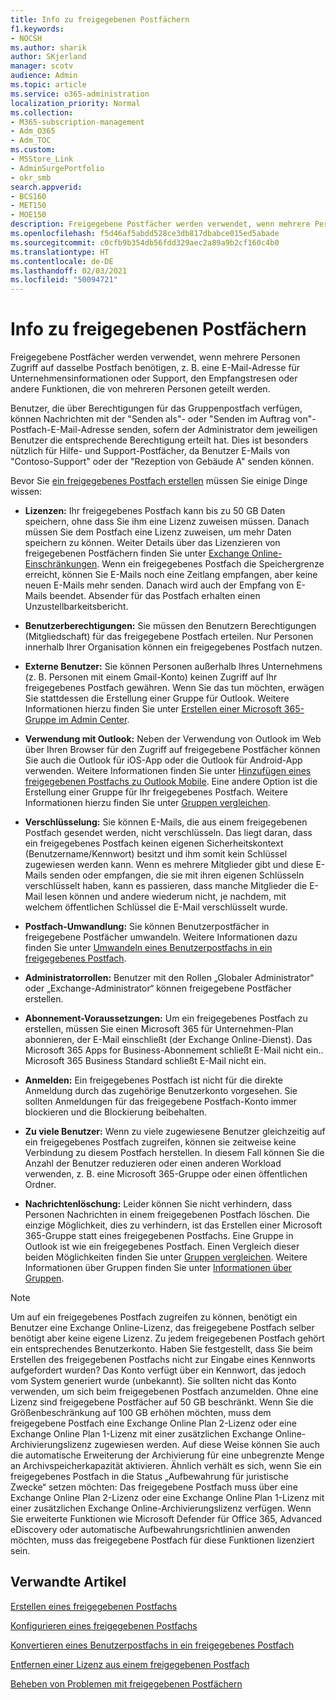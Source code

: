```yaml
---
title: Info zu freigegebenen Postfächern
f1.keywords:
- NOCSH
ms.author: sharik
author: SKjerland
manager: scotv
audience: Admin
ms.topic: article
ms.service: o365-administration
localization_priority: Normal
ms.collection:
- M365-subscription-management
- Adm_O365
- Adm_TOC
ms.custom:
- MSStore_Link
- AdminSurgePortfolio
- okr_smb
search.appverid:
- BCS160
- MET150
- MOE150
description: Freigegebene Postfächer werden verwendet, wenn mehrere Personen Zugriff auf dasselbe Postfach benötigen. Hier erfahren Sie, was Sie wissen müssen, bevor Sie ein freigegebenes Postfach erstellen.
ms.openlocfilehash: f5d46af5abdd528ce3db817dbabce015ed5abade
ms.sourcegitcommit: c0cfb9b354db56fdd329aec2a89a9b2cf160c4b0
ms.translationtype: HT
ms.contentlocale: de-DE
ms.lasthandoff: 02/03/2021
ms.locfileid: "50094721"
---
```

# <a name="about-shared-mailboxes"></a>Info zu freigegebenen Postfächern

Freigegebene Postfächer werden verwendet, wenn mehrere Personen Zugriff auf dasselbe Postfach benötigen, z. B. eine E-Mail-Adresse für Unternehmensinformationen oder Support, den Empfangstresen oder andere Funktionen, die von mehreren Personen geteilt werden.

Benutzer, die über Berechtigungen für das Gruppenpostfach verfügen, können Nachrichten mit der "Senden als"- oder "Senden im Auftrag von"-Postfach-E-Mail-Adresse senden, sofern der Administrator dem jeweiligen Benutzer die entsprechende Berechtigung erteilt hat. Dies ist besonders nützlich für Hilfe- und Support-Postfächer, da Benutzer E-Mails von "Contoso-Support" oder der "Rezeption von Gebäude A" senden können.

Bevor Sie [ein freigegebenes Postfach erstellen](create-a-shared-mailbox.md) müssen Sie einige Dinge wissen:

- **Lizenzen:** Ihr freigegebenes Postfach kann bis zu 50 GB Daten speichern, ohne dass Sie ihm eine Lizenz zuweisen müssen. Danach müssen Sie dem Postfach eine Lizenz zuweisen, um mehr Daten speichern zu können. Weiter Details über das Lizenzieren von freigegebenen Postfächern finden Sie unter [Exchange Online-Einschränkungen](https://technet.microsoft.com/library/exchange-online-limits.aspx#StorageLimits). Wenn ein freigegebenes Postfach die Speichergrenze erreicht, können Sie E-Mails noch eine Zeitlang empfangen, aber keine neuen E-Mails mehr senden. Danach wird auch der Empfang von E-Mails beendet. Absender für das Postfach erhalten einen Unzustellbarkeitsbericht.

- **Benutzerberechtigungen:** Sie müssen den Benutzern Berechtigungen (Mitgliedschaft) für das freigegebene Postfach erteilen. Nur Personen innerhalb Ihrer Organisation können ein freigegebenes Postfach nutzen.

- **Externe Benutzer:** Sie können Personen außerhalb Ihres Unternehmens (z. B. Personen mit einem Gmail-Konto) keinen Zugriff auf Ihr freigegebenes Postfach gewähren.  Wenn Sie das tun möchten, erwägen Sie stattdessen die Erstellung einer Gruppe für Outlook.  Weitere Informationen hierzu finden Sie unter [Erstellen einer Microsoft 365-Gruppe im Admin Center](../create-groups/create-groups.md). 

- **Verwendung mit Outlook:** Neben der Verwendung von Outlook im Web über Ihren Browser für den Zugriff auf freigegebene Postfächer können Sie auch die Outlook für iOS-App oder die Outlook für Android-App verwenden. Weitere Informationen finden Sie unter [Hinzufügen eines freigegebenen Postfachs zu Outlook Mobile](https://support.microsoft.com/office/f866242c-81b2-472e-8776-6c49c5473c9f). Eine andere Option ist die Erstellung einer Gruppe für Ihr freigegebenes Postfach. Weitere Informationen hierzu finden Sie unter [Gruppen vergleichen](../create-groups/compare-groups.md).

- **Verschlüsselung:** Sie können E-Mails, die aus einem freigegebenen Postfach gesendet werden, nicht verschlüsseln. Das liegt daran, dass ein freigegebenes Postfach keinen eigenen Sicherheitskontext (Benutzername/Kennwort) besitzt und ihm somit kein Schlüssel zugewiesen werden kann. Wenn es mehrere Mitglieder gibt und diese E-Mails senden oder empfangen, die sie mit ihren eigenen Schlüsseln verschlüsselt haben, kann es passieren, dass manche Mitglieder die E-Mail lesen können und andere wiederum nicht, je nachdem, mit welchem öffentlichen Schlüssel die E-Mail verschlüsselt wurde.

- **Postfach-Umwandlung:** Sie können Benutzerpostfächer in freigegebene Postfächer umwandeln. Weitere Informationen dazu finden Sie unter [Umwandeln eines Benutzerpostfachs in ein freigegebenes Postfach](convert-user-mailbox-to-shared-mailbox.md).

- **Administratorrollen:** Benutzer mit den Rollen „Globaler Administrator“ oder „Exchange-Administrator“ können freigegebene Postfächer erstellen.

- **Abonnement-Voraussetzungen:** Um ein freigegebenes Postfach zu erstellen, müssen Sie einen Microsoft 365 für Unternehmen-Plan abonnieren, der E-Mail einschließt (der Exchange Online-Dienst). Das Microsoft 365 Apps for Business-Abonnement schließt E-Mail nicht ein.. Microsoft 365 Business Standard schließt E-Mail nicht ein.

- **Anmelden:** Ein freigegebenes Postfach ist nicht für die direkte Anmeldung durch das zugehörige Benutzerkonto vorgesehen. Sie sollten Anmeldungen für das freigegebene Postfach-Konto immer blockieren und die Blockierung beibehalten.

- **Zu viele Benutzer:** Wenn zu viele zugewiesene Benutzer gleichzeitig auf ein freigegebenes Postfach zugreifen, können sie zeitweise keine Verbindung zu diesem Postfach herstellen. In diesem Fall können Sie die Anzahl der Benutzer reduzieren oder einen anderen Workload verwenden, z. B. eine Microsoft 365-Gruppe oder einen öffentlichen Ordner.

- **Nachrichtenlöschung:** Leider können Sie nicht verhindern, dass Personen Nachrichten in einem freigegebenen Postfach löschen. Die einzige Möglichkeit, dies zu verhindern, ist das Erstellen einer Microsoft 365-Gruppe statt eines freigegebenen Postfachs. Eine Gruppe in Outlook ist wie ein freigegebenes Postfach. Einen Vergleich dieser beiden Möglichkeiten finden Sie unter [Gruppen vergleichen](../create-groups/compare-groups.md). Weitere Informationen über Gruppen finden Sie unter [Informationen über Gruppen](https://support.microsoft.com/office/b565caa1-5c40-40ef-9915-60fdb2d97fa2).


> [!NOTE]
> Um auf ein freigegebenes Postfach zugreifen zu können, benötigt ein Benutzer eine Exchange Online-Lizenz, das freigegebene Postfach selber benötigt aber keine eigene Lizenz. Zu jedem freigegebenen Postfach gehört ein entsprechendes Benutzerkonto. Haben Sie festgestellt, dass Sie beim Erstellen des freigegebenen Postfachs nicht zur Eingabe eines Kennworts aufgefordert wurden? Das Konto verfügt über ein Kennwort, das jedoch vom System generiert wurde (unbekannt). Sie sollten nicht das Konto verwenden, um sich beim freigegebenen Postfach anzumelden. Ohne eine Lizenz sind freigegebene Postfächer auf 50 GB beschränkt. Wenn Sie die Größenbeschränkung auf 100 GB erhöhen möchten, muss dem freigegebene Postfach eine Exchange Online Plan 2-Lizenz oder eine Exchange Online Plan 1-Lizenz mit einer zusätzlichen Exchange Online-Archivierungslizenz zugewiesen werden. Auf diese Weise können Sie auch die automatische Erweiterung der Archivierung für eine unbegrenzte Menge an Archivspeicherkapazität aktivieren. Ähnlich verhält es sich, wenn Sie ein freigegebenes Postfach in die Status „Aufbewahrung für juristische Zwecke“ setzen möchten: Das freigegebene Postfach muss über eine Exchange Online Plan 2-Lizenz oder eine Exchange Online Plan 1-Lizenz mit einer zusätzlichen Exchange Online-Archivierungslizenz verfügen. Wenn Sie erweiterte Funktionen wie Microsoft Defender für Office 365, Advanced eDiscovery oder automatische Aufbewahrungsrichtlinien anwenden möchten, muss das freigegebene Postfach für diese Funktionen lizenziert sein.

## <a name="related-articles"></a>Verwandte Artikel

[Erstellen eines freigegebenen Postfachs](create-a-shared-mailbox.md)

[Konfigurieren eines freigegebenen Postfachs](configure-a-shared-mailbox.md)

[Konvertieren eines Benutzerpostfachs in ein freigegebenes Postfach](convert-user-mailbox-to-shared-mailbox.md)

[Entfernen einer Lizenz aus einem freigegebenen Postfach](remove-license-from-shared-mailbox.md)

[Beheben von Problemen mit freigegebenen Postfächern](resolve-issues-with-shared-mailboxes.md)
